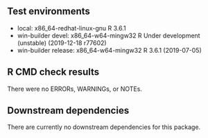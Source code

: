 ## Test environments
* local: x86_64-redhat-linux-gnu R 3.6.1
* win-builder devel: x86_64-w64-mingw32 R Under development (unstable) (2019-12-18 r77602)
* win-builder release: x86_64-w64-mingw32 R 3.6.1 (2019-07-05)

## R CMD check results
There were no ERRORs, WARNINGs, or NOTEs. 

## Downstream dependencies
There are currently no downstream dependencies for this package.
